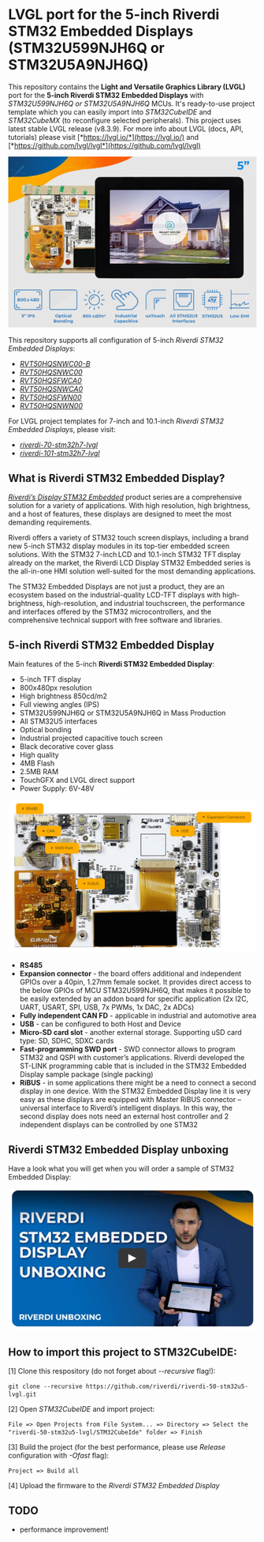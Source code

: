 # LVGL port for the 5-inch Riverdi STM32 Embedded Displays (STM32U599NJH6Q or STM32U5A9NJH6Q)

This repository contains the __Light and Versatile Graphics Library (LVGL)__ port for the __5-inch Riverdi STM32 Embedded Displays__ with *STM32U599NJH6Q or STM32U5A9NJH6Q* MCUs. It's ready-to-use project template which you can easily import into *STM32CubeIDE* and *STM32CubeMX* (to reconfigure selected peripherals). This project uses latest stable LVGL release (v8.3.9). For more info about LVGL (docs, API, tutorials) please visit [*https://lvgl.io/*](https://lvgl.io/) and [*https://github.com/lvgl/lvgl*](https://github.com/lvgl/lvgl)

![img1](/riverdi/lv_riverdi_stm32u5/Docs/img_1.png)

This repository supports all configuration of 5-inch *Riverdi STM32 Embedded Displays*:

* [*RVT50HQSNWC00-B*](https://riverdi.com/product/5-inch-lcd-display-capacitive-touch-panel-optical-bonding-uxtouch-stm32u5-rvt50hqsnwc00-b)
* [*RVT50HQSNWC00*](https://riverdi.com/product/5-inch-lcd-display-capacitive-touch-panel-air-bonding-uxtouch-stm32u5-rvt50hqsnwc00)
* [*RVT50HQSFWCA0*](https://riverdi.com/product/5-inch-lcd-display-capacitive-touch-panel-air-bonding-atouch-frame-stm32u5-rvt50hqsfwca0)
* [*RVT50HQSNWCA0*](https://riverdi.com/product/5-inch-lcd-display-capacitive-touch-panel-air-bonding-atouch-stm32u5-rvt50hqsnwca0)
* [*RVT50HQSFWN00*](https://riverdi.com/product/5-inch-lcd-display-stm32u5-frame-rvt50hqsfwn00)
* [*RVT50HQSNWN00*](https://riverdi.com/product/5-inch-lcd-display-stm32u5-rvt50hqsnwn00)

For LVGL project templates for 7-inch and 10.1-inch *Riverdi STM32 Embedded Displays*, please visit:

* [*riverdi-70-stm32h7-lvgl*](https://github.com/riverdi/riverdi-70-stm32h7-lvgl)
* [*riverdi-101-stm32h7-lvgl*](https://github.com/riverdi/riverdi-101-stm32h7-lvgl)

## What is Riverdi STM32 Embedded Display?

[*Riverdi’s Display STM32 Embedded*](https://riverdi.com/product-category/stm32-embedded-displays/?pr=26938) product series are a comprehensive solution for a variety of applications. With high resolution, high brightness, and a host of features, these displays are designed to meet the most demanding requirements.

Riverdi offers a variety of STM32 touch screen displays, including a brand new 5-inch STM32 display modules in its top-tier embedded screen solutions. With the STM32 7-inch LCD and 10.1-inch STM32 TFT display already on the market, the Riverdi LCD Display STM32 Embedded series is the all-in-one HMI solution well-suited for the most demanding applications.

The STM32 Embedded Displays are not just a product, they are an ecosystem based on the industrial-quality LCD-TFT displays with high-brightness, high-resolution, and industrial touchscreen, the performance and interfaces offered by the STM32 microcontrollers, and the comprehensive technical support with free software and libraries.

## 5-inch Riverdi STM32 Embedded Display

Main features of the 5-inch __Riverdi STM32 Embedded Display__:

* 5-inch TFT display
* 800x480px resolution
* High brightness 850cd/m2
* Full viewing angles (IPS)
* STM32U599NJH6Q or STM32U5A9NJH6Q in Mass Production
* All STM32U5 interfaces
* Optical bonding
* Industrial projected capacitive touch screen
* Black decorative cover glass
* High quality
* 4MB Flash
* 2.5MB RAM
* TouchGFX and LVGL direct support
* Power Supply: 6V-48V

![img2](/riverdi/lv_riverdi_stm32u5/Docs/img_2.png)

* __RS485__
* __Expansion connector__ - the board offers additional and independent GPIOs over a 40pin, 1.27mm female socket. It provides direct access to the below GPIOs of MCU STM32U599NJH6Q, that makes it possible to be easily extended by an addon board for specific application (2x I2C, UART, USART, SPI, USB, 7x PWMs, 1x DAC, 2x ADCs)
* __Fully independent CAN FD__ - applicable in industrial and automotive area
* __USB__ - can be configured to both Host and Device
* __Micro-SD card slot__ - another external storage. Supporting uSD card type: SD, SDHC, SDXC cards
* __Fast-programming SWD port__ - SWD connector allows to program STM32 and QSPI with customer’s applications. Riverdi developed the ST-LINK programming cable that is included in the STM32 Embedded Display sample package (single packing)
* __RiBUS__ - in some applications there might be a need to connect a second display in one device. With the STM32 Embedded Display line it is very easy as these displays are equipped with Master RiBUS connector – universal interface to Riverdi’s intelligent displays. In this way, the second display does nots need an external host controller and 2 independent displays can be controlled by one STM32

## Riverdi STM32 Embedded Display unboxing

Have a look what you will get when you will order a sample of STM32 Embedded Display:

[![img3](/riverdi/lv_riverdi_stm32u5/Docs/img_3.png)](https://www.youtube.com/watch?v=UwMa3z_OOmQ)

## How to import this project to STM32CubeIDE:

[1] Clone this respository (do not forget about *--recursive* flag!):
```
git clone --recursive https://github.com/riverdi/riverdi-50-stm32u5-lvgl.git
```
[2] Open *STM32CubeIDE* and import project:
```
File => Open Projects from File System... => Directory => Select the "riverdi-50-stm32u5-lvgl/STM32CubeIde" folder => Finish
```
[3] Build the project (for the best performance, please use *Release* configuration with *-Ofast* flag):
```
Project => Build all
```
[4] Upload the firmware to the *Riverdi STM32 Embedded Display*

## TODO

- performance improvement!
